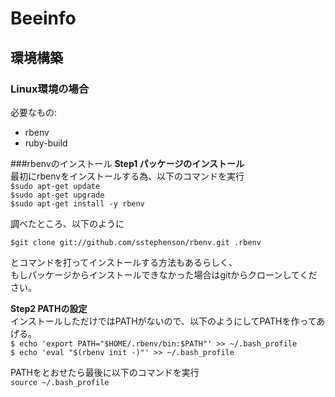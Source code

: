 # Beeinfo

## 環境構築

### Linux環境の場合
必要なもの:  
* rbenv  
* ruby-build  

###rbenvのインストール
**Step1 パッケージのインストール**  
最初にrbenvをインストールする為、以下のコマンドを実行  
`$sudo apt-get update`  
`$sudo apt-get upgrade`  
`$sudo apt-get install -y rbenv`


調べたところ、以下のように  

`$git clone git://github.com/sstephenson/rbenv.git .rbenv`  

とコマンドを打ってインストールする方法もあるらしく、  
もしパッケージからインストールできなかった場合はgitからクローンしてください。  

**Step2 PATHの設定**  
インストールしただけではPATHがないので、以下のようにしてPATHを作ってあげる。  
`$ echo 'export PATH="$HOME/.rbenv/bin:$PATH"' >> ~/.bash_profile`  
`$ echo 'eval "$(rbenv init -)"' >> ~/.bash_profile`  

PATHをとおせたら最後に以下のコマンドを実行  
`source ~/.bash_profile`


